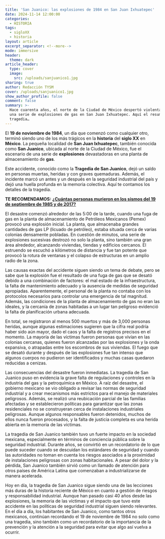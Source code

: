 ```yaml
---
title: 'San Juanico: las explosiones de 1984 en San Juan Ixhuatepec'
date: 2024-11-14 12:00:00
categories:
  - HISTORIA
tags:
  - sigloXX
  - historia
layout: article
excerpt_separator: <!--more-->
mode: immersive
header:
  theme: dark
article_header:
  type: cover
  image:
    src: /uploads/sanjuanico1.jpg
sharing: true
author: Redacción TYSM
cover: /uploads/sanjuanico1.jpg
show_author_profile: false
comment: false
summary: >-
  Hace cuarenta años, el norte de la Ciudad de México despertó violentamente por
  una serie de explosiones de gas en San Juan Ixhuatepec. Aquí el resumen de la
  tragedia…
---
```

El **19 de noviembre de 1984**, un día que comenzó como cualquier otro, terminó siendo uno de los más trágicos en la **historia** del **siglo XX** en **México**. La pequeña localidad de **San Juan Ixhuatepec**, también conocida como **San Juanico**, ubicada al norte de la Ciudad de México, fue el escenario de una serie de **explosiones** devastadoras en una planta de almacenamiento de **gas**.

Este accidente, conocido como la **Tragedia de San Juanico**, dejó un saldo en personas muertas, heridas y con graves quemaduras. Además, el incidente marcó un antes y un después en la seguridad industrial del país y dejó una huella profunda en la memoria colectiva. Aquí te contamos los detalles de la tragedia.

**TE RECOMENDAMOS:** [**¿Cuántas personas murieron en los sismos del 19 de septiembre de 1985 y de 2017?**](https://blog.tonoysumariachi.com/historia/2024/09/18/cu%C3%A1ntas-personas-murieron-en-los-sismos-del-19-de-septiembre-de-1985-y-de-2017.html)

El desastre comenzó alrededor de las 5:00 de la tarde, cuando una fuga de gas en la planta de almacenamiento de Petróleos Mexicanos (Pemex) provocó una explosión inicial. La planta, que almacenaba grandes cantidades de gas LP (licuado de petróleo), estaba situada cerca de varias colonias densamente pobladas. En cuestión de minutos, una serie de explosiones sucesivas destrozó no solo la planta, sino también una gran área alrededor, alcanzando viviendas, tiendas y edificios cercanos. El estruendo se escuchó a kilómetros de distancia y fue tan potente que provocó la rotura de ventanas y el colapso de estructuras en un amplio radio de la zona.

Las causas exactas del accidente siguen siendo un tema de debate, pero se sabe que la explosión fue el resultado de una fuga de gas que se desató debido a una combinación de factores: el mal estado de la infraestructura, la falta de mantenimiento adecuado y la ausencia de medidas de seguridad apropiadas. Aparentemente, el personal de la planta no contaba con los protocolos necesarios para controlar una emergencia de tal magnitud. Además, las condiciones de la planta de almacenamiento de gas no eran las ideales, y la cercanía de zonas habitadas a un lugar tan peligroso evidenció la falta de planificación urbana adecuada.

En total, se registraron al menos 500 muertos y más de 3,000 personas heridas, aunque algunas estimaciones sugieren que la cifra real podría haber sido aún mayor, dado el caos y la falta de registros precisos en el momento. La mayoría de las víctimas fueron personas que vivían en las colonias cercanas, quienes fueron alcanzadas por las explosiones y la onda expansiva, o atrapadas entre los escombros de sus viviendas. El fuego que se desató durante y después de las explosiones fue tan intenso que algunos cuerpos no pudieron ser identificados y muchas casas quedaron reducidas a cenizas.

Las consecuencias del desastre fueron inmediatas. La tragedia de San Juanico puso en evidencia la grave falta de regulaciones y controles en la industria del gas y la petroquímica en México. A raíz del desastre, el gobierno mexicano se vio obligado a revisar las normas de seguridad industrial y a crear mecanismos más estrictos para el manejo de materiales peligrosos. Además, se realizó una reubicación parcial de las familias afectadas y se establecieron políticas para garantizar que las zonas residenciales no se construyeran cerca de instalaciones industriales peligrosas. Aunque algunos responsables fueron detenidos, muchos de ellos nunca fueron procesados, y la falta de justicia completa es una herida abierta en la memoria de las víctimas.

La tragedia de San Juanico también tuvo un fuerte impacto en la sociedad mexicana, especialmente en términos de conciencia pública sobre la seguridad industrial. Durante años, se convirtió en un recordatorio de lo que puede suceder cuando se descuidan los estándares de seguridad y cuando las autoridades no toman en cuenta los riesgos asociados a la proximidad de instalaciones peligrosas con zonas habitacionales. A pesar del dolor y la pérdida, San Juanico también sirvió como un llamado de atención para otros países de América Latina que comenzaban a industrializarse de manera acelerada.

Hoy en día, la tragedia de San Juanico sigue siendo una de las lecciones más duras de la historia reciente de México en cuanto a gestión de riesgos y responsabilidad industrial. Aunque han pasado casi 40 años desde las explosiones, la memoria de las víctimas y el impacto que tuvo este accidente en las políticas de seguridad industrial siguen siendo relevantes. En el día a día, los habitantes de San Juanico, como tantos otros mexicanos, continúan recordando el 19 de noviembre de 1984 no solo como una tragedia, sino también como un recordatorio de la importancia de la prevención y la atención a la seguridad para evitar que algo así vuelva a ocurrir.